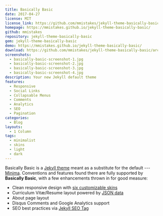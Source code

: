 ```yaml
---
title: Basically Basic
date: 2017-04-27
license: MIT
license_link: https://github.com/mmistakes/jekyll-theme-basically-basic/blob/master/LICENSE.md
homepage: https://mmistakes.github.io/jekyll-theme-basically-basic/
github: mmistakes
repository: jekyll-theme-basically-basic
gem: jekyll-theme-basically-basic
demo: https://mmistakes.github.io/jekyll-theme-basically-basic/
download: https://github.com/mmistakes/jekyll-theme-basically-basic/archive/master.zip
screenshots:
  - basically-basic-screenshot-1.jpg
  - basically-basic-screenshot-2.jpg
  - basically-basic-screenshot-3.jpg
  - basically-basic-screenshot-4.jpg
description: Your new Jekyll default theme
features:
  - Responsive
  - Social Links
  - Collapsable Menus
  - Comments
  - Analytics
  - SEO
  - Pagination
categories:
  - Blog
layouts:
  - 1 Column
tags:
  - minimalist
  - skins
  - light
  - dark
---
```

Basically Basic is a [Jekyll theme](https://jekyllrb.com/docs/themes/) meant as 
a substitute for the default --- [Minima](https://github.com/jekyll/minima). 
Conventions and features found there are fully supported by **Basically Basic**, 
with a few enhancements thrown in for good measure:

- Clean responsive design with [six customizable skins](#skin)
- Curriculum Vitæ/Resume layout powered by [JSON data](http://registry.jsonresume.org/)
- About page layout
- Disqus Comments and Google Analytics support
- SEO best practices via [Jekyll SEO Tag](https://github.com/jekyll/jekyll-seo-tag/)
